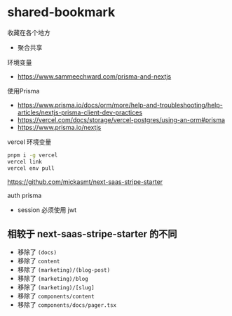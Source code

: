 # shared-bookmark

收藏在各个地方

- 聚合共享

环境变量

- <https://www.sammeechward.com/prisma-and-nextjs>

使用Prisma

- <https://www.prisma.io/docs/orm/more/help-and-troubleshooting/help-articles/nextjs-prisma-client-dev-practices>
- <https://vercel.com/docs/storage/vercel-postgres/using-an-orm#prisma>
- <https://www.prisma.io/nextjs>

vercel 环境变量

```bash
pnpm i -g vercel
vercel link
vercel env pull
```

<https://github.com/mickasmt/next-saas-stripe-starter>

auth prisma

- session 必须使用 jwt

## 相较于 next-saas-stripe-starter 的不同

- 移除了 `(docs)`
- 移除了 `content`
- 移除了 `(marketing)/(blog-post)`
- 移除了 `(marketing)/blog`
- 移除了 `(marketing)/[slug]`
- 移除了 `components/content`
- 移除了 `components/docs/pager.tsx`
